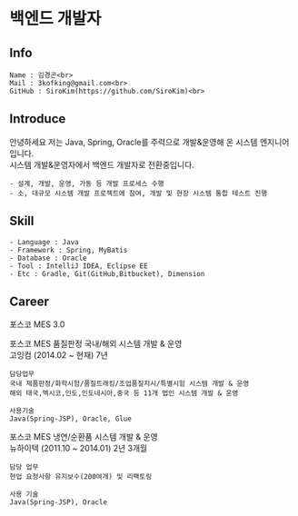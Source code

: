 # 백엔드 개발자

## Info 
    Name : 김경곤<br>
    Mail : 3kofking@gmail.com<br>
    GitHub : SiroKim(https://github.com/SiroKim)<br>



## Introduce
안녕하세요 저는 Java, Spring, Oracle를 주력으로 개발&운영해 온 시스템 엔지니어 입니다.<br>
시스템 개발&운영자에서 백엔드 개발자로 전환중입니다.

    - 설계, 개발, 운영, 가동 등 개발 프로세스 수행    
    - 소, 대규모 시스템 개발 프로젝트에 참여, 개발 및 현장 시스템 통합 테스트 진행



## Skill

    - Language : Java
    - Framework : Spring, MyBatis
    - Database : Oracle
    - Tool : IntelliJ IDEA, Eclipse EE
    - Etc : Gradle, Git(GitHub,Bitbucket), Dimension



## Career

포스코 MES 3.0 

포스코 MES 품질판정 국내/해외 시스템 개발 & 운영<br>
고잉컴 (2014.02 ~ 현재) 7년 

    담당업무
    국내 제품판정/화학시험/품질트래킹/조업품질지시/특별시험 시스템 개발 & 운영
    해외 태국,멕시코,인도,인도네시아,중국 등 11개 법인 시스템 개발 & 운영

    사용기술
    Java(Spring-JSP), Oracle, Glue

포스코 MES 냉연/순환품 시스템 개발 & 운영<br>
뉴하이텍 (2011.10 ~ 2014.01) 2년 3개월

    담당 업무
    현업 요청사항 유지보수(200여개) 및 리팩토링

    사용 기술
    Java(Spring-JSP), Oracle
